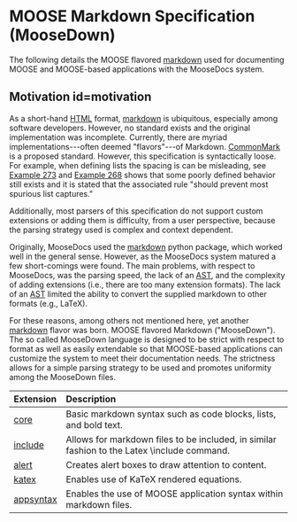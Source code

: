# MOOSE Markdown Specification (MooseDown)

The following details the MOOSE flavored [markdown] used for documenting MOOSE and
MOOSE-based applications with the MooseDocs system.

## Motivation id=motivation

As a short-hand [HTML] format, [markdown] is ubiquitous, especially among software developers.
However, no standard exists and the original implementation was incomplete. Currently, there are
myriad implementations---often deemed "flavors"---of Markdown. [CommonMark](http://commonmark.org/)
is a proposed standard. However, this specification is syntactically loose. For example, when
defining lists the spacing is can be misleading, see [Example 273](http://spec.commonmark.org/0.28/#example-273) and [Example 268](http://spec.commonmark.org/0.28/#example-268) shows that some poorly defined behavior still
exists and it is stated that the associated rule "should prevent most spurious list captures."

Additionally, most parsers of this
specification do not support custom extensions or adding them is difficulty, from a user
perspective, because the parsing strategy used is complex and context dependent.

Originally, MooseDocs used the [markdown](http://pythonhosted.org/Markdown/) python package, which
worked well in the general sense. However, as the MooseDocs system matured a few short-comings were
found. The main problems, with respect to MooseDocs, was the parsing speed, the lack of an [AST],
and the complexity of adding extensions (i.e., there are too many extension formats). The lack of an
[AST] limited the ability to convert the supplied markdown to other formats (e.g., LaTeX).

For these reasons, among others not mentioned here, yet another [markdown] flavor was born. MOOSE
flavored Markdown ("MooseDown"). The so called MooseDown language is designed to be strict with
respect to format as well as easily extendable so that MOOSE-based applications can customize the
system to meet their documentation needs. The strictness allows for a simple parsing strategy to be
used and promotes uniformity among the MooseDown files.

| Extension | Description |
| :- | :- |
| [core](core.md) | Basic markdown syntax such as code blocks, lists, and bold text. |
| [include](include.md) | Allows for markdown files to be included, in similar fashion to the Latex \include command. |
| [alert](alert.md) | Creates alert boxes to draw attention to content. |
| [katex](katex.md) | Enables use of KaTeX rendered equations. |
| [appsyntax](appsyntax.md) | Enables the use of MOOSE application syntax within markdown files. |

[AST]: https://en.wikipedia.org/wiki/Abstract_syntax_tree

[HTML]: https://en.wikipedia.org/wiki/HTML

[CommonMark]: http://commonmark.org/

[markdown]: https://en.wikipedia.org/wiki/Markdown
